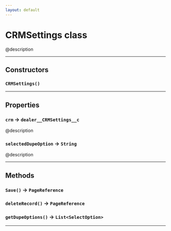 ```yaml
---
layout: default
---
```

# CRMSettings class

@description

---
## Constructors
### `CRMSettings()`
---
## Properties

### `crm` → `dealer__CRMSettings__c`

@description

### `selectedDupeOption` → `String`

@description

---
## Methods
### `Save()` → `PageReference`
### `deleteRecord()` → `PageReference`
### `getDupeOptions()` → `List<SelectOption>`
---
